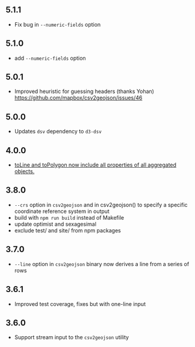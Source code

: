 ## 5.1.1

* Fix bug in `--numeric-fields` option

## 5.1.0

* add `--numeric-fields` option

## 5.0.1

* Improved heuristic for guessing headers (thanks Yohan) https://github.com/mapbox/csv2geojson/issues/46

## 5.0.0

* Updates `dsv` dependency to `d3-dsv`

## 4.0.0

* [toLine and toPolygon now include all properties of all aggregated objects.](https://github.com/mapbox/csv2geojson/pull/29)

## 3.8.0

* `--crs` option in `csv2geojson` and in csv2geojson() to specify a specific
  coordinate reference system in output
* build with `npm run build` instead of Makefile
* update optimist and sexagesimal
* exclude test/ and site/ from npm packages

## 3.7.0

* `--line` option in `csv2geojson` binary now derives a line from a series of rows

## 3.6.1

* Improved test coverage, fixes but with one-line input

## 3.6.0

* Support stream input to the `csv2geojson` utility
